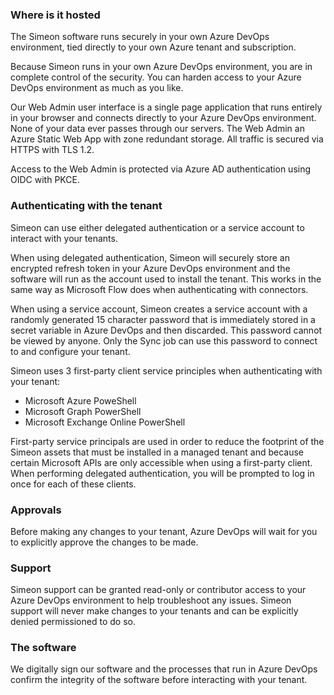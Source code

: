 ### Where is it hosted

The Simeon software runs securely in your own Azure DevOps environment, tied directly to your own Azure tenant and subscription.

Because Simeon runs in your own Azure DevOps environment, you are in complete control of the security. You can harden access to your Azure DevOps environment as much as you like.

Our Web Admin user interface is a single page application that runs entirely in your browser and connects directly to your Azure DevOps environment. None of your data ever passes through our servers. The Web Admin an Azure Static Web App with zone redundant storage. All traffic is secured via HTTPS with TLS 1.2.

Access to the Web Admin is protected via Azure AD authentication using OIDC with PKCE.

### Authenticating with the tenant

Simeon can use either delegated authentication or a service account to interact with your tenants. 

When using delegated authentication, Simeon will securely store an encrypted refresh token in your Azure DevOps environment and the software will run as the account used to install the tenant. This works in the same way as Microsoft Flow does when authenticating with connectors.

When using a service account, Simeon creates a service account with a randomly generated 15 character password that is immediately stored in a secret variable in Azure DevOps and then discarded. This password cannot be viewed by anyone. Only the Sync job can use this password to connect to and configure your tenant.

Simeon uses 3 first-party client service principles when authenticating with your tenant:
- Microsoft Azure PoweShell
- Microsoft Graph PowerShell
- Microsoft Exchange Online PowerShell

First-party service principals are used in order to reduce the footprint of the Simeon assets that must be installed in a managed tenant and because certain Microsoft APIs are only accessible when using a first-party client. When performing delegated authentication, you will be prompted to log in once for each of these clients.

### Approvals

Before making any changes to your tenant, Azure DevOps will wait for you to explicitly approve the changes to be made.

### Support 

Simeon support can be granted read-only or contributor access to your Azure DevOps environment to help troubleshoot any issues. Simeon support will never make changes to your tenants and can be explicitly denied permissioned to do so.

### The software

We digitally sign our software and the processes that run in Azure DevOps confirm the integrity of the software before interacting with your tenant. 
